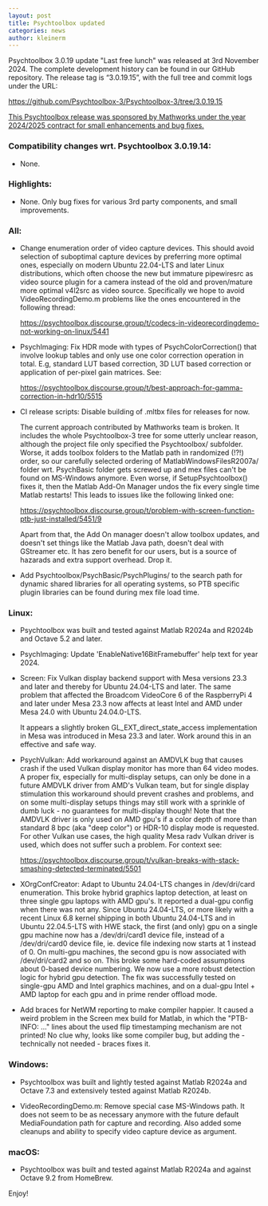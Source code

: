 ```yaml
---
layout: post
title: Psychtoolbox updated
categories: news
author: kleinerm
---
```


Psychtoolbox 3.0.19 update "Last free lunch" was released at 3rd November 2024.
The complete development history can be found in our GitHub repository.
The release tag is “3.0.19.15”, with the full tree and commit logs under the URL:

<https://github.com/Psychtoolbox-3/Psychtoolbox-3/tree/3.0.19.15>

[This Psychtoolbox release was sponsored by Mathworks under the year 2024/2025
contract for small enhancements and bug fixes.](https://www.mathworks.com/solutions/neuroscience.html)

### Compatibility changes wrt. Psychtoolbox 3.0.19.14:

- None.

### Highlights:

- None. Only bug fixes for various 3rd party components, and small improvements.

### All:

- Change enumeration order of video capture devices. This should avoid
  selection of suboptimal capture devices by preferring more optimal ones,
  especially on modern Ubuntu 22.04-LTS and later Linux distributions, which
  often choose the new but immature pipewiresrc as video source plugin for a
  camera instead of the old and proven/mature more optimal v4l2src as video
  source. Specifically we hope to avoid VideoRecordingDemo.m problems like
  the ones encountered in the following thread:

  https://psychtoolbox.discourse.group/t/codecs-in-videorecordingdemo-not-working-on-linux/5441

- PsychImaging: Fix HDR mode with types of PsychColorCorrection() that involve
  lookup tables and only use one color correction operation in total. E.g,
  standard LUT based correction, 3D LUT based correction or application of
  per-pixel gain matrices. See:

  https://psychtoolbox.discourse.group/t/best-approach-for-gamma-correction-in-hdr10/5515

- CI release scripts: Disable building of .mltbx files for releases for now.

  The current approach contributed by Mathworks team is broken. It includes the
  whole Psychtoolbox-3 tree for some utterly unclear reason, although the project
  file only specified the Psychtoolbox/ subfolder. Worse, it adds toolbox folders
  to the Matlab path in randomized (!?!) order, so our carefully selected ordering
  of MatlabWindowsFilesR2007a/ folder wrt. PsychBasic folder gets screwed up and mex
  files can't be found on MS-Windows anymore. Even worse, if SetupPsychtoolbox() fixes
  it, then the Matlab Add-On Manager undos the fix every single time Matlab restarts!
  This leads to issues like the following linked one:

  https://psychtoolbox.discourse.group/t/problem-with-screen-function-ptb-just-installed/5451/9
  
  Apart from that, the Add On manager doesn't allow toolbox updates, and doesn't
  set things like the Matlab Java path, doesn't deal with GStreamer etc. It has
  zero benefit for our users, but is a source of hazarads and extra support overhead.
  Drop it.

- Add Psychtoolbox/PsychBasic/PsychPlugins/ to the search path for dynamic shared
  libraries for all operating systems, so PTB specific plugin libraries can be found
  during mex file load time.

### Linux:

- Psychtoolbox was built and tested against Matlab R2024a and R2024b and Octave 5.2
  and later.

- PsychImaging: Update 'EnableNative16BitFramebuffer' help text for year 2024.

- Screen: Fix Vulkan display backend support with Mesa versions 23.3 and later
  and thereby for Ubuntu 24.04-LTS and later. The same problem that affected the
  Broadcom VideoCore 6 of the RaspberryPi 4 and later under Mesa 23.3 now affects
  at least Intel and AMD under Mesa 24.0 with Ubuntu 24.04.0-LTS.

  It appears a slightly broken GL_EXT_direct_state_access implementation
  in Mesa was introduced in Mesa 23.3 and later. Work around this in an effective
  and safe way.

- PsychVulkan: Add workaround against an AMDVLK bug that causes crash if the used
  Vulkan display monitor has more than 64 video modes. A proper fix, especially
  for multi-display setups, can only be done in a future AMDVLK driver from AMD's
  Vulkan team, but for single display stimulation this workaround should prevent
  crashes and problems, and on some multi-display setups things may still work
  with a sprinkle of dumb luck - no guarantees for multi-display though!
  Note that the AMDVLK driver is only used on AMD gpu's if a color depth of more
  than standard 8 bpc (aka "deep color") or HDR-10 display mode is requested. For
  other Vulkan use cases, the high quality Mesa radv Vulkan driver is used, which
  does not suffer such a problem. For context see:

  https://psychtoolbox.discourse.group/t/vulkan-breaks-with-stack-smashing-detected-terminated/5501 

- XOrgConfCreator: Adapt to Ubuntu 24.04-LTS changes in /dev/dri/card enumeration.
  This broke hybrid graphics laptop detection, at least on three single gpu
  laptops with AMD gpu's. It reported a dual-gpu config when there was not any.
  Since Ubuntu 24.04-LTS, or more likely with a recent Linux 6.8 kernel shipping
  in both Ubuntu 24.04-LTS and in Ubuntu 22.04.5-LTS with HWE stack, the first
  (and only) gpu on a single gpu machine now has a /dev/dri/card1 device file,
  instead of a /dev/dri/card0 device file, ie. device file indexing now starts
  at 1 instead of 0. On multi-gpu machines, the second gpu is now associated
  with /dev/dri/card2 and so on. This broke some hard-coded assumptions about
  0-based device numbering. We now use a more robust detection logic for hybrid
  gpu detection. The fix was successfully tested on single-gpu AMD and Intel
  graphics machines, and on a dual-gpu Intel + AMD laptop for each gpu and in
  prime render offload mode.

- Add braces for NetWM reporting to make compiler happier. It caused a weird
  problem in the Screen mex build for Matlab, in which the "PTB-INFO: ..." lines
  about the used flip timestamping mechanism are not printed! No clue why, looks
  like some compiler bug, but adding the - technically not needed - braces fixes
  it.

### Windows:

- Psychtoolbox was built and lightly tested against Matlab R2024a and Octave 7.3
  and extensively tested against Matlab R2024b.

- VideoRecordingDemo.m: Remove special case MS-Windows path. It does not seem to
  be as necessary anymore with the future default MediaFoundation path for capture
  and recording. Also added some cleanups and ability to specify video capture
  device as argument.

### macOS:

- Psychtoolbox was built and tested against Matlab R2024a and against Octave 9.2
  from HomeBrew.

Enjoy!
